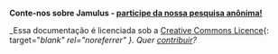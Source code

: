

**Conte-nos sobre Jamulus - [participe da nossa pesquisa anônima!](https://forms.gle/hSSjsxjWj2Pnp5kr7)**


_Essa documentação é licenciada sob a [Creative Commons Licence](https://creativecommons.org/licenses/by-sa/4.0/deed.pt){: target="_blank" rel="noreferrer" }. Quer [contribuir](Contribution)?_

